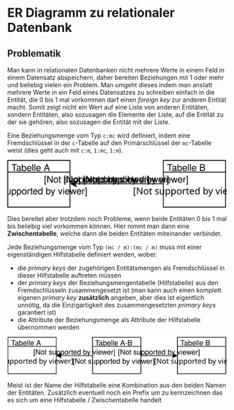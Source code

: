 # ER Diagramm zu relationaler Datenbank

## Problematik

Man kann in relationalen Datenbanken nicht mehrere Werte in einem Feld in einem Datensatz abspeichern, daher bereiten Beziehungen mit 1 oder mehr und beliebig vielen ein Problem. Man umgeht dieses indem man anstatt mehrere Werte in ein Feld eines Datensatzes zu schreiben einfach in die Entität, die 0 bis 1 mal vorkommen darf einen *foreign key* zur anderen Entität macht. Somit zeigt nicht ein Wert auf eine Liste von anderen Entitäten, sondern Entitäten, also sozusagen die Elemente der Liste, auf die Entität zu der sie gehören, also sozusagen die Entität mit der Liste.

Eine Beziehungsmenge vom Typ `c:mc` wird definiert, indem eine Fremdschlüssel in der `c`-Tabelle auf den Primärschlüssel der `mc`-Tabelle weist (dies geht auch mit `c:m`, `1:mc`, `1:m`).

![](../assets/lti/Beziehungsmenge-A.svg)

Dies bereitet aber trotzdem noch Probleme, wenn beide Entitäten 0 bis 1 mal bis beliebig viel vorkommen können. Hier nimmt man dann eine **Zwischentabelle**, welche dann die beiden Entitäten miteinander verbindet.

Jede Beziehungsmenge vom Typ `(mc / m):(mc / m)` muss mit einer eigenständigen Hilfstabelle definiert werden, wobei:
- die *primary keys* der zugehörigen Entitätsmengen als Fremdschlüssel in dieser Hilfstabelle auftreten müssen
- der *primary keys* der Beziehungsmengentabelle (Hilfstabelle) aus den Fremdschlüsseln zusammengesetzt ist (man kann auch einen komplett eigenen *primary key* **zusätzlich** angeben, aber dies ist eigentlich unnötig, da die Einzigartigkeit des zusammengesetzten *primary keys* garantiert ist)
- die Attribute der Beziehungsmenge als Attribute der Hilfstabelle übernommen werden

![Hilfstabelle bzw. Hilfstabelle](../assets/lti/Beziehungsmenge-B.svg)

Meist ist der Name der Hilfstabelle eine Kombination aus den beiden Namen der Entitäten. Zusätzlich eventuell noch ein Prefix um zu kennzeichnen das es sich um eine Hilfstabelle / Zwischentabelle handelt
